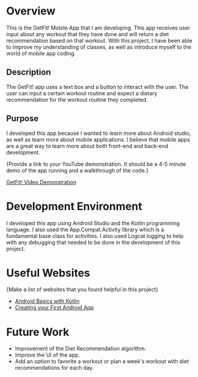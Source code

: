 # Overview

This is the GetFit! Mobile App that I am developing. This app receives user input about any workout that they have done and will return a diet recommendation based on that workout. With this project, I have been able to improve my understanding of classes, as well as introduce myself to the world of mobile app coding.

## Description

The GetFit! app uses a text box and a button to interact with the user. The user can input a certain workout routine and expect a dietary recommendation for the workout routine they completed.

## Purpose 
I developed this app because I wanted to learn more about Android studio, as well as learn more about mobile applications. I believe that mobile apps are a great way to learn more about both front-end and back-end development.

{Provide a link to your YouTube demonstration.  It should be a 4-5 minute demo of the app running and a walkthrough of the code.}

[GetFit! Video Demonstration](https://youtu.be/XYteaumlHXY)

# Development Environment

I developed this app using Android Studio and the Kotlin programming language. I also used the App.Compat.Activity library which is a fundamental base class for activities. I also used Logcat logging to help with any debugging that needed to be done in the development of this project. 


# Useful Websites

{Make a list of websites that you found helpful in this project}
* [Android Basics with Kotlin](https://developer.android.com/courses/android-basics-compose/course)
* [Creating your First Android App](https://developer.android.com/codelabs/basic-android-kotlin-compose-first-app#0)

# Future Work

* Improvement of the Diet Recommendation algorithm.
* Improve the UI of the app.
* Add an option to favorite a workout or plan a week's workout with diet recommendations for each day.